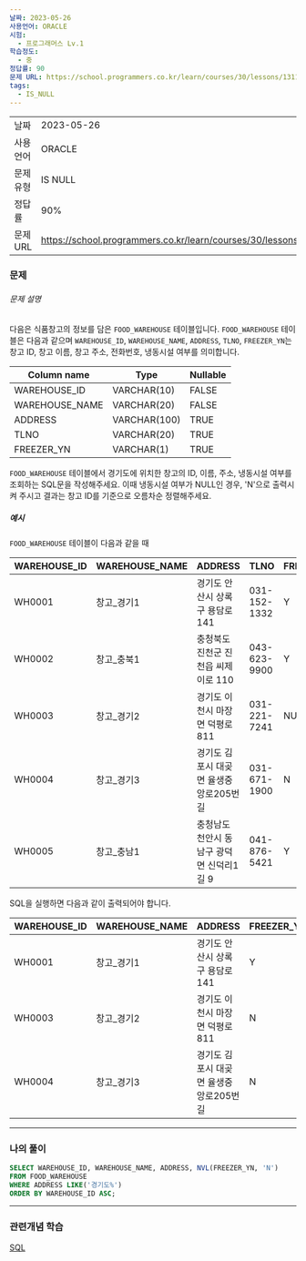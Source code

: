 ```yaml
---
날짜: 2023-05-26
사용언어: ORACLE
시험:
  - 프로그래머스 Lv.1
학습정도:
  - 중
정답률: 90
문제 URL: https://school.programmers.co.kr/learn/courses/30/lessons/131114
tags:
  - IS_NULL
---
```

|        |                                                                  |
| ------ | ---------------------------------------------------------------- |
| 날짜     | 2023-05-26                                                       |
| 사용 언어  | ORACLE                                                           |
| 문제 유형  | IS NULL                                                          |
| 정답률    | 90%                                                              |
| 문제 URL | https://school.programmers.co.kr/learn/courses/30/lessons/131114 |

### 문제

###### 문제 설명

다음은 식품창고의 정보를 담은 `FOOD_WAREHOUSE` 테이블입니다. `FOOD_WAREHOUSE` 테이블은 다음과 같으며 `WAREHOUSE_ID`, `WAREHOUSE_NAME`, `ADDRESS`, `TLNO`, `FREEZER_YN`는 창고 ID, 창고 이름, 창고 주소, 전화번호, 냉동시설 여부를 의미합니다.

|Column name|Type|Nullable|
|---|---|---|
|WAREHOUSE_ID|VARCHAR(10)|FALSE|
|WAREHOUSE_NAME|VARCHAR(20)|FALSE|
|ADDRESS|VARCHAR(100)|TRUE|
|TLNO|VARCHAR(20)|TRUE|
|FREEZER_YN|VARCHAR(1)|TRUE|

`FOOD_WAREHOUSE` 테이블에서 경기도에 위치한 창고의 ID, 이름, 주소, 냉동시설 여부를 조회하는 SQL문을 작성해주세요. 이때 냉동시설 여부가 NULL인 경우, 'N'으로 출력시켜 주시고 결과는 창고 ID를 기준으로 오름차순 정렬해주세요.

##### 예시

`FOOD_WAREHOUSE` 테이블이 다음과 같을 때

|WAREHOUSE_ID|WAREHOUSE_NAME|ADDRESS|TLNO|FREEZER_YN|
|---|---|---|---|---|
|WH0001|창고_경기1|경기도 안산시 상록구 용담로 141|031-152-1332|Y|
|WH0002|창고_충북1|충청북도 진천군 진천읍 씨제이로 110|043-623-9900|Y|
|WH0003|창고_경기2|경기도 이천시 마장면 덕평로 811|031-221-7241|NULL|
|WH0004|창고_경기3|경기도 김포시 대곶면 율생중앙로205번길|031-671-1900|N|
|WH0005|창고_충남1|충청남도 천안시 동남구 광덕면 신덕리1길 9|041-876-5421|Y|

SQL을 실행하면 다음과 같이 출력되어야 합니다.

|WAREHOUSE_ID|WAREHOUSE_NAME|ADDRESS|FREEZER_YN|
|---|---|---|---|
|WH0001|창고_경기1|경기도 안산시 상록구 용담로 141|Y|
|WH0003|창고_경기2|경기도 이천시 마장면 덕평로 811|N|
|WH0004|창고_경기3|경기도 김포시 대곶면 율생중앙로205번길|N|

---

### 나의 풀이

```SQL
SELECT WAREHOUSE_ID, WAREHOUSE_NAME, ADDRESS, NVL(FREEZER_YN, 'N')
FROM FOOD_WAREHOUSE
WHERE ADDRESS LIKE('경기도%')
ORDER BY WAREHOUSE_ID ASC;
```

---
### 관련개념 학습

[SQL](Summary/DB/SQL.md)
